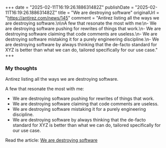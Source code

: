 +++
date = "2025-02-11T16:19:26.188631482Z"
publishDate = "2025-02-11T16:19:26.188631482Z"
title = "We are destroying software"
originalUrl = "https://antirez.com/news/145"
comment = "Antirez listing all the ways we are destroying software.\n\nA few that resonate the most with me:\n- We are destroying software pushing for rewrites of things that work.\n- We are destroying software claiming that code comments are useless.\n- We are destroying software mistaking it for a purely engineering discipline.\n- We are destroying software by always thinking that the de-facto standard for XYZ is better than what we can do, tailored specifically for our use case."
+++

### My thoughts

Antirez listing all the ways we are destroying software.

A few that resonate the most with me:
- We are destroying software pushing for rewrites of things that work.
- We are destroying software claiming that code comments are useless.
- We are destroying software mistaking it for a purely engineering discipline.
- We are destroying software by always thinking that the de-facto standard for XYZ is better than what we can do, tailored specifically for our use case.

Read the article: [We are destroying software](https://antirez.com/news/145)
